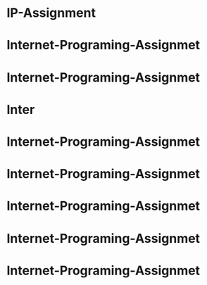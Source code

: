 # IP-Assignment
# Internet-Programing-Assignmet
# Internet-Programing-Assignmet
# Inter
# Internet-Programing-Assignmet
# Internet-Programing-Assignmet
# Internet-Programing-Assignmet
# Internet-Programing-Assignmet
# Internet-Programing-Assignmet
